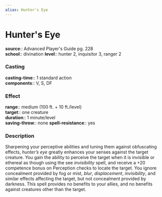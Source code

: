 ```yaml
---
alias: Hunter's Eye
---
```


# Hunter's Eye 

**source**:: Advanced Player's Guide pg. 228  
**school**:: divination
**level**:: hunter 2, inquisitor 3, ranger 2

### Casting 

**casting-time**:: 1 standard action  
**components**:: V, S, DF

### Effect 

**range**:: medium (100 ft. + 10 ft./level)  
**target**:: one creature  
**duration**:: 1 minute/level  
**saving-throw**:: none
**spell-resistance**:: yes

### Description 

Sharpening your perceptive abilities and tuning them against obfuscating effects, *hunter’s eye* greatly enhances your senses against the target creature. You gain the ability to perceive the target when it is invisible or ethereal as though using the see *invisibility* spell, and receive a +20 competence bonus on Perception checks to locate the target. You ignore concealment provided by fog or mist, *blur*, *displacement*, *invisibility*, and similar effects affecting the target, but not concealment provided by darkness. This spell provides no benefits to your allies, and no benefits against creatures other than the target.
